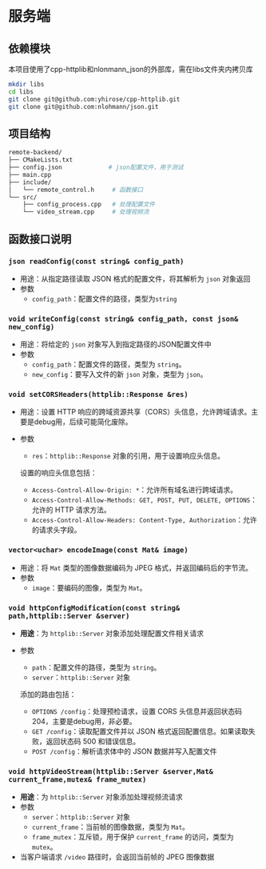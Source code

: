# 服务端

## 依赖模块

本项目使用了cpp-httplib和nlonmann_json的外部库，需在libs文件夹内拷贝库

```bash
mkdir libs
cd libs
git clone git@github.com:yhirose/cpp-httplib.git
git clone git@github.com:nlohmann/json.git
```

## 项目结构

```bash
remote-backend/
├── CMakeLists.txt	
├── config.json				# json配置文件，用于测试
├── main.cpp				
├── include/
│   └── remote_control.h	 # 函数接口
└── src/
    ├── config_process.cpp	 # 处理配置文件
    └── video_stream.cpp	 # 处理视频流
```

## 函数接口说明

### `json readConfig(const string& config_path)`

- 用途：从指定路径读取 JSON 格式的配置文件，将其解析为 `json` 对象返回
- 参数
  - `config_path`：配置文件的路径，类型为`string`

### `void writeConfig(const string& config_path, const json& new_config)`

- 用途：将给定的 `json` 对象写入到指定路径的JSON配置文件中
- 参数
  - `config_path`：配置文件的路径，类型为 `string`。
  - `new_config`：要写入文件的新 `json` 对象，类型为 `json`。

### `void setCORSHeaders(httplib::Response &res)`

- 用途：设置 HTTP 响应的跨域资源共享（CORS）头信息，允许跨域请求。主要是debug用，后续可能简化废除。

- 参数

  - `res`：`httplib::Response` 对象的引用，用于设置响应头信息。

  设置的响应头信息包括：

  - `Access-Control-Allow-Origin: *`：允许所有域名进行跨域请求。
  - `Access-Control-Allow-Methods: GET, POST, PUT, DELETE, OPTIONS`：允许的 HTTP 请求方法。
  - `Access-Control-Allow-Headers: Content-Type, Authorization`：允许的请求头字段。

### `vector<uchar> encodeImage(const Mat& image)`

- 用途：将 `Mat` 类型的图像数据编码为 JPEG 格式，并返回编码后的字节流。
- 参数
  - `image`：要编码的图像，类型为 `Mat`。

### `void httpConfigModification(const string& path,httplib::Server &server)`

- **用途**：为 `httplib::Server` 对象添加处理配置文件相关请求

- 参数

  - `path`：配置文件的路径，类型为 `string`。
  - `server`：`httplib::Server` 对象

  添加的路由包括：

  - `OPTIONS /config`：处理预检请求，设置 CORS 头信息并返回状态码 204，主要是debug用，非必要。
  - `GET /config`：读取配置文件并以 JSON 格式返回配置信息。如果读取失败，返回状态码 500 和错误信息。
  - `POST /config`：解析请求体中的 JSON 数据并写入配置文件

### `void httpVideoStream(httplib::Server &server,Mat& current_frame,mutex& frame_mutex)`

- **用途**：为 `httplib::Server` 对象添加处理视频流请求
- 参数
  - `server`：`httplib::Server` 对象
  - `current_frame`：当前帧的图像数据，类型为 `Mat`。
  - `frame_mutex`：互斥锁，用于保护 `current_frame` 的访问，类型为 `mutex`。
- 当客户端请求 `/video` 路径时，会返回当前帧的 JPEG 图像数据